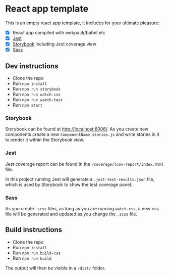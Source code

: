 # React app template

This is an empty react app template, it includes for your ultimate pleasure:

- [x] React app compiled with webpack/babel etc
- [x] [Jest](https://jestjs.io/)
- [x] [Storybook](https://storybook.js.org/) including Jest coverage view
- [x] [Sass](https://sass-lang.com/)

## Dev instructions

- Clone the repo
- Run `npm install`
- Run `npm run storybook`
- Run `npm run watch-css`
- Run `npm run watch-test`
- Run `npm start`

### Storybook

Storybook can be found at [http://localhost:6006/](http://localhost:6006/). As you create new components create a new `ComponentName.stories.js` and write stories in it to render it within the Storybook view.

### Jest

Jest coverage report can be found in the `/coverage/lcov-report/index.html` file.

In this project running Jest will generate a `.jest-test-results.json` file, which is used by Storybook to show the test coverage panel.

### Sass

As you create `.scss` files, as long as you are running `watch-css`, a new css file will be generated and updated as you change the `.scss` file.

## Build instructions
- Clone the repo
- Run `npm install`
- Run `npm run build-css`
- Run `npm run build`

The output will then be visible in a `/dist/` folder.
